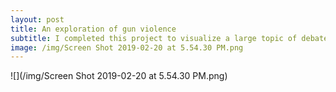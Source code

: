 ```yaml
---
layout: post
title: An exploration of gun violence
subtitle: I completed this project to visualize a large topic of debate.
image: /img/Screen Shot 2019-02-20 at 5.54.30 PM.png
---
```


![](/img/Screen Shot 2019-02-20 at 5.54.30 PM.png) 
